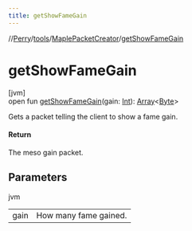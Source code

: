 ```yaml
---
title: getShowFameGain
---
```

//[Perry](../../../index.html)/[tools](../index.html)/[MaplePacketCreator](index.html)/[getShowFameGain](get-show-fame-gain.html)



# getShowFameGain



[jvm]\
open fun [getShowFameGain](get-show-fame-gain.html)(gain: [Int](https://kotlinlang.org/api/latest/jvm/stdlib/kotlin/-int/index.html)): [Array](https://kotlinlang.org/api/latest/jvm/stdlib/kotlin/-array/index.html)&lt;[Byte](https://kotlinlang.org/api/latest/jvm/stdlib/kotlin/-byte/index.html)&gt;



Gets a packet telling the client to show a fame gain.



#### Return



The meso gain packet.



## Parameters


jvm

| | |
|---|---|
| gain | How many fame gained. |




